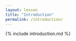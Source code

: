 ```yaml
---
layout: lesson
title: "Introduction"
permalink: /introduction/
---
```


{% include introduction.md %}

